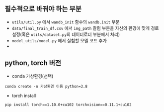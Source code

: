 ## 필수적으로 바꿔야 하는 부분


- `utils/util.py` 에서 `wandb_init` 함수의 `wandb.init` 부분
- `data/final_train_df.csv` 에서 `img_path` 칼럼 부분을 자신의 환경에 맞게 경로 설정(혹은 `utils/dataset.py`의 데이터로더 부분에서 처리)
- `model_utils/model.py` 에서 실험할 모델 코드 추가
-

## python, torch 버전

- conda 가상환경(선택)

```
conda create -n 가상환경 이름 python=3.8
```

- torch install 
```
pip install torch==1.10.0+cu102 torchvision==0.11.1+cu102
```
